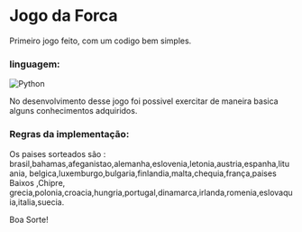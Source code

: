 # Jogo da Forca

Primeiro jogo feito, com um codigo bem simples.

### linguagem:
![Python](https://img.shields.io/badge/python-3670A0?style=for-the-badge&logo=python&logoColor=ffdd54)

No desenvolvimento desse jogo foi possivel exercitar de maneira basica alguns conhecimentos adquiridos.

### Regras da implementação:

Os paises sorteados são :
brasil,bahamas,afeganistao,alemanha,eslovenia,letonia,austria,espanha,lituania,
belgica,luxemburgo,bulgaria,finlandia,malta,chequia,frança,paises Baixos ,Chipre,
grecia,polonia,croacia,hungria,portugal,dinamarca,irlanda,romenia,eslovaquia,italia,suecia.

Boa Sorte!
